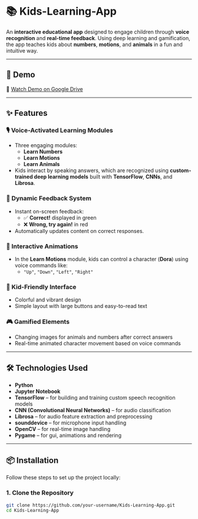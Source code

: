 # 📚 Kids-Learning-App

An **interactive educational app** designed to engage children through **voice recognition** and **real-time feedback**. Using deep learning and gamification, the app teaches kids about **numbers**, **motions**, and **animals** in a fun and intuitive way.

---

## 🚀 Demo

🎥 [Watch Demo on Google Drive](https://drive.google.com/file/d/1zcCEzl31m7wtXugfqp6fDwqZU4BCrbCs/view?usp=drive_link)

---

## ✨ Features

### 🎙️ Voice-Activated Learning Modules
- Three engaging modules:
  - **Learn Numbers**
  - **Learn Motions**
  - **Learn Animals**
- Kids interact by speaking answers, which are recognized using **custom-trained deep learning models** built with **TensorFlow**, **CNNs**, and **Librosa**.

### 💬 Dynamic Feedback System
- Instant on-screen feedback:
  - ✅ **Correct!** displayed in green
  - ❌ **Wrong, try again!** in red
- Automatically updates content on correct responses.

### 🧍 Interactive Animations
- In the **Learn Motions** module, kids can control a character (**Dora**) using voice commands like:
  - `"Up"`, `"Down"`, `"Left"`, `"Right"`

### 🎨 Kid-Friendly Interface
- Colorful and vibrant design
- Simple layout with large buttons and easy-to-read text

### 🎮 Gamified Elements
- Changing images for animals and numbers after correct answers
- Real-time animated character movement based on voice commands

---

## 🛠️ Technologies Used

- **Python**
- **Jupyter Notebook**
- **TensorFlow** – for building and training custom speech recognition models
- **CNN (Convolutional Neural Networks)** – for audio classification
- **Librosa** – for audio feature extraction and preprocessing
- **sounddevice** – for microphone input handling 
- **OpenCV** – for real-time image handling
- **Pygame** – for gui, animations and rendering 

---

## 📦 Installation

Follow these steps to set up the project locally:

### 1. Clone the Repository

```bash
git clone https://github.com/your-username/Kids-Learning-App.git
cd Kids-Learning-App
